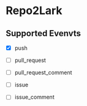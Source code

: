 # Repo2Lark

## Supported Evenvts

- [x] push

- [ ] pull_request

- [ ] pull_request_comment

- [ ] issue

- [ ] issue_comment
